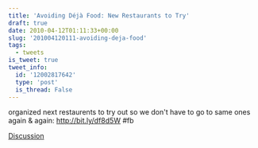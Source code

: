 ```yaml
---
title: 'Avoiding Déjà Food: New Restaurants to Try'
draft: true
date: 2010-04-12T01:11:33+00:00
slug: '201004120111-avoiding-deja-food'
tags:
  - tweets
is_tweet: true
tweet_info:
  id: '12002817642'
  type: 'post'
  is_thread: False
---
```




organized next restaurents to try out so we don't have to go to same ones again & again: http://bit.ly/df8d5W #fb

[Discussion](https://x.com/sytelus/status/12002817642)
